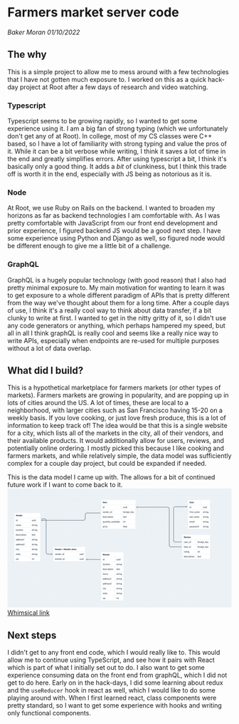 # Farmers market server code

_Baker Moran_
_01/10/2022_

## The why

This is a simple project to allow me to mess around with a few technologies that I have not gotten much exposure to. I worked on this as a quick hack-day project at Root after a few days of research and video watching.

### Typescript

Typescript seems to be growing rapidly, so I wanted to get some experience using it. I am a big fan of strong typing (which we unfortunately don't get any of at Root). In college, most of my CS classes were C++ based, so I have a lot of familiarity with strong typing and value the pros of it. While it can be a bit verbose while writing, I think it saves a lot of time in the end and greatly simplifies errors. After using typescript a bit, I think it's basically only a good thing. It adds a _bit_ of clunkiness, but I think this trade off is worth it in the end, especially with JS being as notorious as it is.

### Node

At Root, we use Ruby on Rails on the backend. I wanted to broaden my horizons as far as backend technologies I am comfortable with. As I was pretty comfortable with JavaScript from our front end development and prior experience, I figured backend JS would be a good next step. I have some experience using Python and Django as well, so figured node would be different enough to give me a little bit of a challenge.

### GraphQL

GraphQL is a hugely popular technology (with good reason) that I also had pretty minimal exposure to. My main motivation for wanting to learn it was to get exposure to a whole different paradigm of APIs that is pretty different from the way we've thought about them for a long time. After a couple days of use, I think it's a really cool way to think about data transfer, if a bit clunky to write at first. I wanted to get in the nitty gritty of it, so I didn't use any code generators or anything, which perhaps hampered my speed, but all in all I think graphQL is really cool and seems like a really nice way to write APIs, especially when endpoints are re-used for multiple purposes without a lot of data overlap.

## What did I build?

This is a hypothetical marketplace for farmers markets (or other types of markets). Farmers markets are growing in popularity, and are popping up in lots of cities around the US. A lot of times, these are local to a neighborhood, with larger cities such as San Francisco having 15-20 on a weekly basis. If you love cooking, or just love fresh produce, this is a lot of information to keep track of! The idea would be that this is a single website for a city, which lists all of the markets in the city, all of their vendors, and their available products. It would additionally allow for users, reviews, and potentially online ordering. I mostly picked this because I like cooking and farmers markets, and while relatively simple, the data model was sufficiently complex for a couple day project, but could be expanded if needed.

This is the data model I came up with. The allows for a bit of continued future work if I want to come back to it.
![data model!](docs/data_model.png "diagram of the data model")
[Whimsical link](https://whimsical.com/farmers-market-data-model-PnAKtHyJx8xbz7TCzkUH3G@2Ux7TurymNAzERKMKszd)

## Next steps

I didn't get to any front end code, which I would really like to. This would allow me to continue using TypeScript, and see how it pairs with React which is part of what I initially set out to do. I also want to get some experience consuming data on the front end from graphQL, which I did not get to do here. Early on in the hack-days, I did some learning about redux and the `useReducer` hook in react as well, which I would like to do some playing around with. When I first learned react, class components were pretty standard, so I want to get some experience with hooks and writing only functional components.
